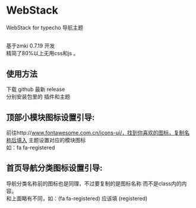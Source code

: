# WebStack
WebStack for typecho 导航主题


## 
基于zmki 0.7.19 开发  
精简了80%以上无用css和js  。


## 使用方法
下载 github 最新 release  
分别安装包里的 插件和主题

## 顶部小模块图标设置引导:
前往http://www.fontawesome.com.cn/icons-ui/，找到你喜欢的图标，复制名称后填入 主题设置对应的模块图标  
如：fa fa-registered
## 首页导航分类图标设置引导:
导航分类名称前的图标也是同理，不过要复制的是图标名称 而不是class内的内容。  
和上面略有不同，如：(fa fa-registered) 应该填 (registered)
